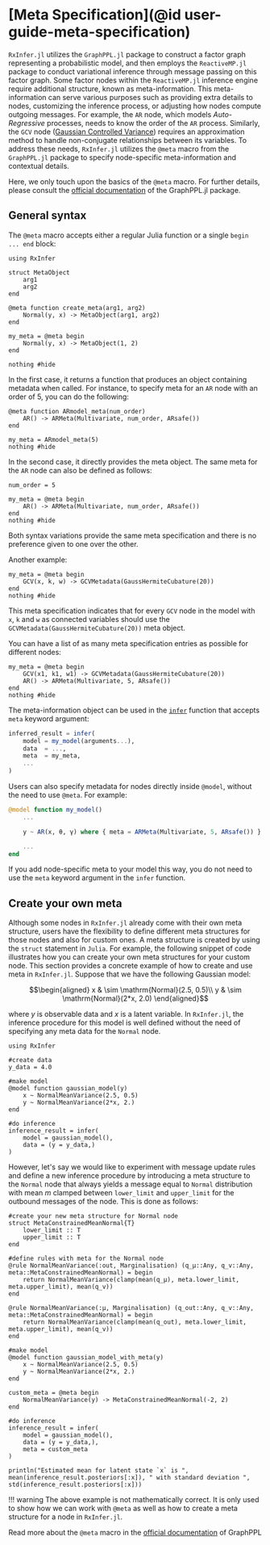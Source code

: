 # [Meta Specification](@id user-guide-meta-specification)

`RxInfer.jl` utilizes the `GraphPPL.jl` package to construct a factor graph representing a probabilistic model, and then employs the `ReactiveMP.jl` package to conduct variational inference through message passing on this factor graph. Some factor nodes within the `ReactiveMP.jl` inference engine require additional structure, known as meta-information. This meta-information can serve various purposes such as providing extra details to nodes, customizing the inference process, or adjusting how nodes compute outgoing messages. For example, the `AR` node, which models _Auto-Regressive_ processes, needs to know the order of the `AR` process. Similarly, the `GCV` node ([Gaussian Controlled Variance](https://ieeexplore.ieee.org/document/9173980)) requires an approximation method to handle non-conjugate relationships between its variables. To address these needs, `RxInfer.jl` utilizes the `@meta` macro from the `GraphPPL.jl` package to specify node-specific meta-information and contextual details.

Here, we only touch upon the basics of the `@meta` macro. For further details, please consult the [official documentation](https://reactivebayes.github.io/GraphPPL.jl/stable/) of the GraphPPL.jl package.

## General syntax 

The `@meta` macro accepts either a regular Julia function or a single `begin ... end` block:

```@example manual_meta
using RxInfer

struct MetaObject
    arg1
    arg2
end

@meta function create_meta(arg1, arg2)
    Normal(y, x) -> MetaObject(arg1, arg2)
end

my_meta = @meta begin 
    Normal(y, x) -> MetaObject(1, 2)
end

nothing #hide
```

In the first case, it returns a function that produces an object containing metadata when called. For instance, to specify meta for an `AR` node with an order of $5$, you can do the following:

```@example manual_meta
@meta function ARmodel_meta(num_order)
    AR() -> ARMeta(Multivariate, num_order, ARsafe())
end

my_meta = ARmodel_meta(5)
nothing #hide
```
 
In the second case, it directly provides the meta object. The same meta for the `AR` node can also be defined as follows:

```@example manual_meta
num_order = 5

my_meta = @meta begin 
    AR() -> ARMeta(Multivariate, num_order, ARsafe())
end
nothing #hide
```

Both syntax variations provide the same meta specification and there is no preference given to one over the other. 

Another example:

```@example manual_meta
my_meta = @meta begin 
    GCV(x, k, w) -> GCVMetadata(GaussHermiteCubature(20))
end
nothing #hide
```

This meta specification indicates that for every `GCV` node in the model with `x`, `k` and `w` as connected variables should use the `GCVMetadata(GaussHermiteCubature(20))` meta object.

You can have a list of as many meta specification entries as possible for different nodes:

```@example manual_meta
my_meta = @meta begin 
    GCV(x1, k1, w1) -> GCVMetadata(GaussHermiteCubature(20))
    AR() -> ARMeta(Multivariate, 5, ARsafe())
end
nothing #hide
```

The meta-information object can be used in the [`infer`](@ref) function that accepts `meta` keyword argument:

```julia
inferred_result = infer(
    model = my_model(arguments...),
    data  = ...,
    meta  = my_meta,
    ...
)
```

Users can also specify metadata for nodes directly inside `@model`, without the need to use `@meta`. For example:

```julia
@model function my_model()
    ...

    y ~ AR(x, θ, γ) where { meta = ARMeta(Multivariate, 5, ARsafe()) }

    ...
end
```

If you add node-specific meta to your model this way, you do not need to use the `meta` keyword argument in the `infer` function.

## Create your own meta

Although some nodes in `RxInfer.jl` already come with their own meta structure, users have the flexibility to define different meta structures for those nodes and also for custom ones. A meta structure is created by using the `struct` statement in `Julia`. For example, the following snippet of code illustrates how you can create your own meta structures for your custom node. This section provides a concrete example of how to create and use meta in `RxInfer.jl`. Suppose that we have the following Gaussian model:

$$\begin{aligned}
 x & \sim \mathrm{Normal}(2.5, 0.5)\\
 y & \sim \mathrm{Normal}(2*x, 2.0)
\end{aligned}$$

where $y$ is observable data and $x$ is a latent variable. In `RxInfer.jl`, the inference procedure for this model is well defined without the need of specifying any meta data for the `Normal` node.

```@example custom-meta
using RxInfer

#create data
y_data = 4.0 

#make model
@model function gaussian_model(y)
    x ~ NormalMeanVariance(2.5, 0.5)
    y ~ NormalMeanVariance(2*x, 2.)
end

#do inference
inference_result = infer(
    model = gaussian_model(),
    data = (y = y_data,)
)
```

However, let's say we would like to experiment with message update rules and define a new inference procedure by introducing a meta structure to the `Normal` node that always yields a message equal to `Normal` distribution with mean $m$ clamped between `lower_limit` and `upper_limit` for the outbound messages of the node. This is done as follows:

```@example custom-meta
#create your new meta structure for Normal node
struct MetaConstrainedMeanNormal{T}
    lower_limit :: T
    upper_limit :: T
end

#define rules with meta for the Normal node
@rule NormalMeanVariance(:out, Marginalisation) (q_μ::Any, q_v::Any, meta::MetaConstrainedMeanNormal) = begin
    return NormalMeanVariance(clamp(mean(q_μ), meta.lower_limit, meta.upper_limit), mean(q_v))
end

@rule NormalMeanVariance(:μ, Marginalisation) (q_out::Any, q_v::Any, meta::MetaConstrainedMeanNormal) = begin
    return NormalMeanVariance(clamp(mean(q_out), meta.lower_limit, meta.upper_limit), mean(q_v))
end
```

```@example custom-meta
#make model
@model function gaussian_model_with_meta(y)
    x ~ NormalMeanVariance(2.5, 0.5)
    y ~ NormalMeanVariance(2*x, 2.)
end

custom_meta = @meta begin
    NormalMeanVariance(y) -> MetaConstrainedMeanNormal(-2, 2)
end

#do inference
inference_result = infer(
    model = gaussian_model(),
    data = (y = y_data,),
    meta = custom_meta
)

println("Estimated mean for latent state `x` is ", mean(inference_result.posteriors[:x]), " with standard deviation ", std(inference_result.posteriors[:x]))
```

!!! warning 
    The above example is not mathematically correct. It is only used to show how we can work with `@meta` as well as how to create a meta structure for a node in `RxInfer.jl`.

Read more about the `@meta` macro in the [official documentation](https://reactivebayes.github.io/GraphPPL.jl/stable/) of GraphPPL